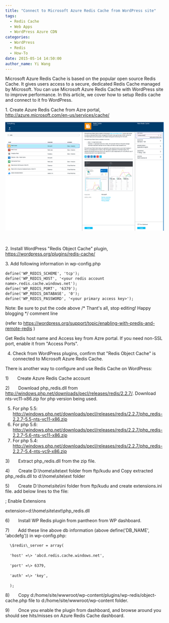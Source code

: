```yaml
---
title: "Connect to Microsoft Azure Redis Cache from WordPress site"
tags:
  - Redis Cache
  - Web Apps
  - WordPress Azure CDN
categories:
  - WordPress
  - Redis
  - How-To
date: 2015-05-14 14:50:00
author_name: Yi Wang
---
```


Microsoft Azure Redis Cache is based on the popular open source Redis Cache. It gives users access to a secure, dedicated Redis Cache managed by Microsoft. You can use Microsoft Azure Redis Cache with WordPress site to improve performance. In this article, we cover how to setup Redis cache and connect to it fro WordPress.

1\. Create Azure Redis Cache from Azre portal, <http://azure.microsoft.com/en-us/services/cache/>

![](/media/2019/03/2311.redis-00.PNG)

 

2\. Install WordPress "Redis Object Cache" plugin, <https://wordpress.org/plugins/redis-cache/>

3\. Add following information in wp-config.php

``` {style="background: white;color: black;font-family: Consolas;font-size: 10pt"}
define('WP_REDIS_SCHEME', 'tcp');
define('WP_REDIS_HOST', '<your redis account name>.redis.cache.windows.net');
define('WP_REDIS_PORT', '6379');
define('WP_REDIS_DATABASE', '0');
define('WP_REDIS_PASSWORD', '<your primary access key>');
```


Note: Be sure to put the code above /* Thant's all, stop editing! Happy blogging */ comment line


(refer to https://wordpress.org/support/topic/enabling-with-predis-and-remote-redis )

Get Redis host name and Access key from Azre portal. If you need non-SSL port, enable it from "Access Ports".


4. Check from WordPress plugins, confirm that "Redis Object Cache" is connected to Microsoft Azure Redis Cache.



There is another way to configure and use Redis Cache on WordPress:


1)       Create Azure Redis Cache account

2)       Download php\_redis.dll from <http://windows.php.net/downloads/pecl/releases/redis/2.2.7/>. Download nts-vc11-x86.zip for php version being used.

5.  For php 5.5: <http://windows.php.net/downloads/pecl/releases/redis/2.2.7/php_redis-2.2.7-5.5-nts-vc11-x86.zip>
6.  For php 5.6: <http://windows.php.net/downloads/pecl/releases/redis/2.2.7/php_redis-2.2.7-5.6-nts-vc11-x86.zip>
7.  For php 5.4: <http://windows.php.net/downloads/pecl/releases/redis/2.2.7/php_redis-2.2.7-5.4-nts-vc9-x86.zip>

3)       Extract php\_redis.dll from the zip file.

4)       Create D:\\home\\site\\ext folder from ftp/kudu and Copy extracted php\_redis.dll to d:\\home\\site\\ext folder

5)       Create D:\\home\\site\\ini folder from ftp/kudu and create extensions.ini file. add below lines to the file:

; Enable Extensions

extension=d:\\home\\site\\ext\\php\_redis.dll

6)       Install WP Redis plugin from pantheon from WP dashboard.

7)       Add these line above db information (above define('DB\_NAME', 'abcdefg')) in wp-config.php:

      \$redis\_server = array(

      'host' =\> 'abcd.redis.cache.windows.net',

      'port' =\> 6379,

      'auth' =\> 'key',

      );

8)       Copy d:/home/site/wwwroot/wp-content/plugins/wp-redis/object-cache.php file to d:/home/site/wwwroot/wp-content folder.

9)       Once you enable the plugin from dashboard, and browse around you should see hits/misses on Azure Redis Cache dashboard.
